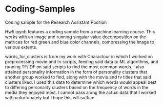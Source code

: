 # Coding-Samples
Coding sample for the Research Assistant Position

Hw5.ipynb features a coding sample from a machine learning course. This works with an image and running singular value decomposition on the matrices for red green and blue color channels, compressing the image to various extents.

words_for_clusters is from my work with Charactour in which I worked on preprocessing movie and tv scripts, feeding said data to ML algorithms, and running TF/IDF on said scripts to find the most common words. I also attained personality information in the form of personality clusters that another group worked to find, along with the movie and tv titles that said clusters liked. I used this data to determine which words would appeal best to differing personality clusters based on the frequency of words in the media they enjoyed most. I cannot pass along the actual data that I worked with unfortunately but I hope this will suffice. 

